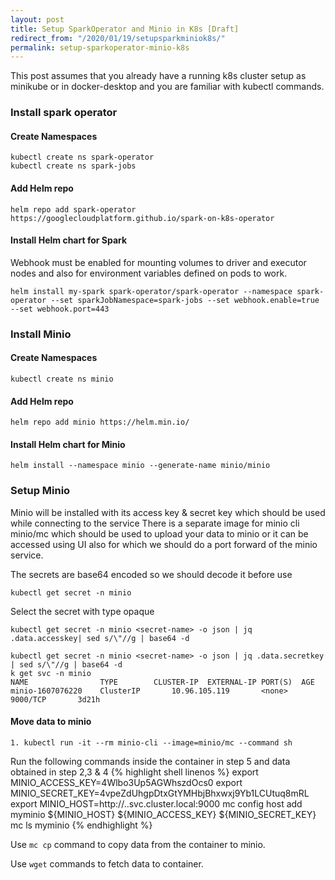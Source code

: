 ```yaml
---
layout: post
title: Setup SparkOperator and Minio in K8s [Draft]
redirect_from: "/2020/01/19/setupsparkminiok8s/"
permalink: setup-sparkoperator-minio-k8s
---
```


This post assumes that you already have a running k8s cluster setup as minikube or in docker-desktop and you are familiar with kubectl commands.

### Install spark operator

#### Create Namespaces
~~~shell
kubectl create ns spark-operator
kubectl create ns spark-jobs
~~~
#### Add Helm repo
~~~shell
helm repo add spark-operator https://googlecloudplatform.github.io/spark-on-k8s-operator
~~~
#### Install Helm chart for Spark 
Webhook must be enabled for mounting volumes to driver and executor nodes and also for environment variables defined on pods to work.
~~~shell
helm install my-spark spark-operator/spark-operator --namespace spark-operator --set sparkJobNamespace=spark-jobs --set webhook.enable=true --set webhook.port=443
~~~

### Install Minio
#### Create Namespaces
~~~shell
kubectl create ns minio
~~~
#### Add Helm repo 
~~~shell
helm repo add minio https://helm.min.io/
~~~
#### Install Helm chart for  Minio
~~~shell
helm install --namespace minio --generate-name minio/minio
~~~

### Setup Minio
Minio will be installed with its access key & secret key which should be used while connecting to the service
There is a separate image for minio cli minio/mc which should be used to upload your data to minio or it can be accessed using UI also for which we should do a port forward of the minio service.

The secrets are base64 encoded so we should decode it before use
 
~~~shell
kubectl get secret -n minio
~~~
Select the secret with type opaque
~~~shell
kubectl get secret -n minio <secret-name> -o json | jq .data.accesskey| sed s/\"//g | base64 -d
~~~
~~~shell
kubectl get secret -n minio <secret-name> -o json | jq .data.secretkey | sed s/\"//g | base64 -d
k get svc -n minio
NAME               	TYPE       	CLUSTER-IP	EXTERNAL-IP	PORT(S)	 AGE
minio-1607076220   	ClusterIP   	10.96.105.119   	<none>       	 9000/TCP   	3d21h
~~~

#### Move data to minio
~~~shell
1. kubectl run -it --rm minio-cli --image=minio/mc --command sh
~~~
Run the following commands inside the container in step 5 and data obtained in step 2,3 & 4
{% highlight shell linenos %}
export MINIO_ACCESS_KEY=4Wlbo3Up5AGWhszdOcs0
export MINIO_SECRET_KEY=4vpeZdUhgpDtxGtYMHbjBhxwxj9Yb1LCUtuq8mRL
export MINIO_HOST=http://<minio-service-name>.<namespace-of-minio-service>.svc.cluster.local:9000
mc config host add myminio ${MINIO_HOST} ${MINIO_ACCESS_KEY} ${MINIO_SECRET_KEY}
mc ls myminio
{% endhighlight %}

Use `mc cp` command to copy data from the container to minio.
	
Use `wget` commands to fetch data to container.
